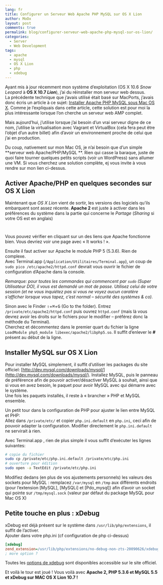 ```yaml
---
lang: fr
title: Configurer un Serveur Web Apache PHP MySQL sur OS X Lion
author: MoOx
layout: post
comments: true
permalink: blog/configurer-serveur-web-apache-php-mysql-sur-os-lion/
categories:
  - Server
  - Web Development
tags:
  - apache
  - mysql
  - OS X Lion
  - php
  - xdebug
---
```

Ayant mis à jour récemment mon système d’exploitation (OS X 10.6 *Snow Leopard* à **OS X 10.7 *Lion***), j’ai du réinstaller mon serveur web dessus.  
La précédente technique que j’avais utilisé était basé sur MacPorts, j’avais donc écris un article à ce sujet: [Installer Apache PHP MySQL sous Mac OS X](/blog/installer-serveur-web-apache-php-mysql-mac-os-x-macports/). Comme je l’expliquais dans cette article, cette solution est pour moi la plus intéressante lorsque l’on cherche un serveur web AMP complet.

  
Mais aujourd’hui, j’utilise lorsque j’ai besoin d’un vrai serveur digne de ce nom, j’utilise la virtualisation avec Vagrant et VirtualBox (cela fera peut être l’objet d’un autre billet) afin d’avoir un environnement proche de celui que j’ai en production.

Du coup, nativement sur mon Mac OS, je n’ai besoin que d’un simple **serveur web Apache/PHP/MySQL **. Rien qui casse la baraque, juste de quoi faire tourner quelques petits scripts (voir un WordPress) sans allumer une VM. Si vous cherchez une solution complète, ej vous invite à vous rendre sur mon lien ci-dessus.

## Activer Apache/PHP en quelques secondes sur OS X Lion

Maintenant que *OS X Lion* vient de sortir, les versions des logiciels qu’ils embarquent sont assez récente. **Apache 2** est juste à activer dans les préférences du système dans la partie qui concerne le *Partage* (*Sharing* si votre OS est en anglais)

<figure class="embed--unknown">
    <a href="medias/2011/07/OS-X-Lion-System-Preferences-Sharing.png">
        <img src="medias/2011/07/OS-X-Lion-System-Preferences-Sharing.png" alt="" title="OS-X-Lion--System-Preferences--Sharing" class="embed__media" />
    </a>
</figure>

<figure class="embed--unknown">
    <a href="medias/2011/07/OS-X-Lion-System-Preferences-Sharing-Web-Sharing.png"></a>
        <img src="medias/2011/07/OS-X-Lion-System-Preferences-Sharing-Web-Sharing.png" alt="" title="OS-X-Lion--System-Preferences--Sharing--Web-Sharing" class="embed__media" />
    </a>
</figure>

Vous pouvez vérifier en cliquant sur un des liens que Apache fonctionne bien. Vous devriez voir une page avec « It works ! ».

Ensuite il faut activer sur Apache le module PHP 5 (5.3.6). Rien de complexe.  
Avec Terminal.app (`/Application/Utilitaires/Terminal.app`), un coup de `sudo pico /etc/apache2/httpd.conf` devrait vous ouvrir le fichier de configuration d’Apache dans la console.

*Remarque: pour toutes les commandes qui commencent par `sudo` (Super Utilisateur DO), il vous est demandé un mot de passe. Utilisez celui de votre session (et ne vous inquiétez pas si vous ne voyez aucun caratère s’afficher lorsque vous tapez, c’est normal – sécurité des systèmes & co).*

Sinon avec le Finder <kbd>⇧</kbd>+<kbd>⌘</kbd>+<kbd>G</kbd> (Go to the folder). Entrez `/private/etc/apache2/httpd.conf` puis ouvrez `httpd.conf` (mais là vous devrez avoir les droits sur le fichiers pour le modifier – préférez donc la méthode du Terminal).  
Cherchez et décommentez dans le premier quart du fichier la ligne `LoadModule php5_module libexec/apache2/libphp5.so`. Il suffit d’enlever le **#** présent au début de la ligne.

## Installer MySQL sur OS X Lion

Pour installer MySQL simplement, il suffit d’utiliser les packages du site officiel: [http://dev.mysql.com/downloads/mysql/](http://dev.mysql.com/downloads/mysql/). 
Installez MySQL, puis le panneau de préférence afin de pouvoir activer/désactiver MySQL à souhait, ainsi que si vous en avez besoin, le paquet pour avoir MySQL avec qui démarre avec le système.  
Une fois les paquets installés, il reste à « brancher » PHP et MySQL ensemble.

Un petit tour dans la configuration de PHP pour ajuster le lien entre MySQL et PHP:  
Allez dans `/private/etc/` et copier `php.ini.default` en `php.ini`, ceci afin de pouvoir adapter la configuration. Modifier directement le `php.ini.default` ne servirait à rien.

Avec Terminal.app , rien de plus simple il vous suffit d’exécuter les lignes suivantes:  

```bash
# copie du fichier
sudo cp /private/etc/php.ini.default /private/etc/php.ini
# ouverture pour édition
sudo open -a TextEdit /private/etc/php.ini
```

Modifiez dedans (en plus de vos ajustements personnels) les valeurs des sockets pour MySQL : remplacez `/var/mysql` en `/tmp` aux différents endroits (pour l’extension [MySQL], [MySQLi] et [Pdo_mysql]) afin d’avoir un socket qui pointe sur `/tmp/mysql.sock` (valeur par défaut du package MySQL pour Mac OS X)

## Petite touche en plus : xDebug

xDebug est déjà présent sur le système dans `/usr/lib/php/extensions`, il suffit de l’activer.  
Ajouter dans votre php.ini (cf configuration de php ci-dessus)  

```ini
[xdebug]
zend_extension=/usr/lib/php/extensions/no-debug-non-zts-20090626/xdebug.so
; more option ?
```
  
Toutes les [options de xdebug](http://xdebug.org/docs/all_settings) sont disponibles accessible sur le site officiel.

Et voilà le tour est joué ! Vous voilà avec **Apache 2, PHP 5.3.6 et MySQL 5.5 et xDebug sur MAC OS X Lion 10.7 !**
